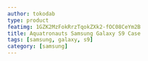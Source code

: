 ```yaml
---
author: tokodab
type: product
featimg: 1GZK2MzFokRrzTqokZXk2-fOC08CeYm2B
title: Aquatronauts Samsung Galaxy S9 Case
tags: [samsung, galaxy, s9]
category: [samsung]
---
```

